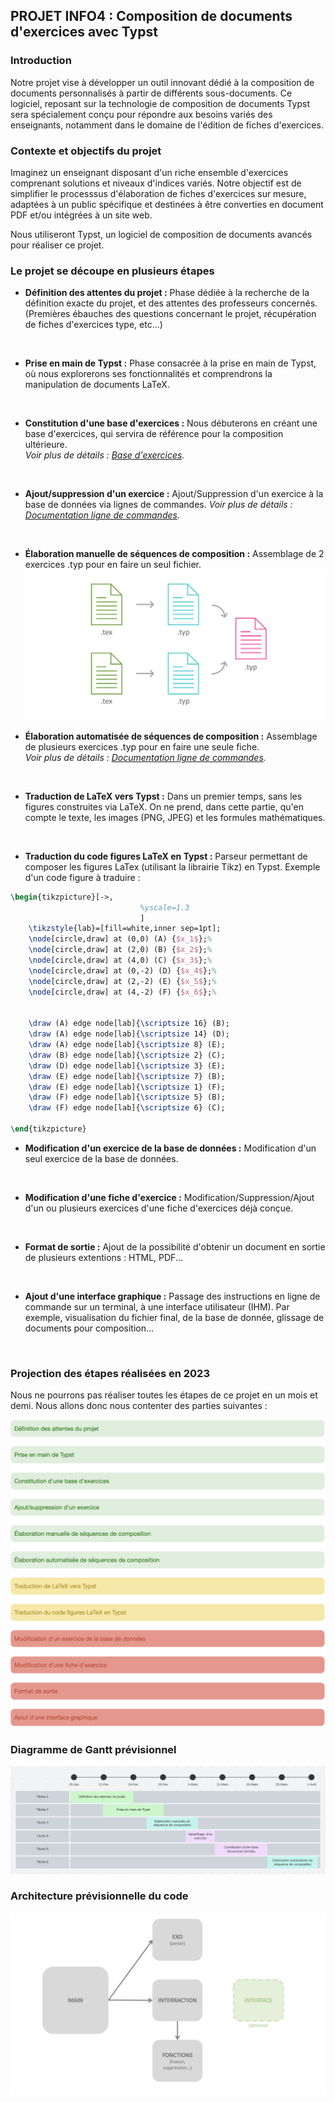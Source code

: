 ## PROJET INFO4 : Composition de documents d'exercices avec Typst

### Introduction

Notre projet vise à développer un outil innovant dédié à la composition de documents personnalisés à partir de différents sous-documents. Ce logiciel, reposant sur la technologie de composition de documents Typst sera spécialement conçu pour répondre aux besoins variés des enseignants, notamment dans le domaine de l'édition de fiches d'exercices.

### Contexte et objectifs du projet

Imaginez un enseignant disposant d'un riche ensemble d'exercices comprenant solutions et niveaux d'indices variés. Notre objectif est de simplifier le processsus d'élaboration de fiches d'exercices sur mesure, adaptées à un public spécifique et destinées à être converties en document PDF et/ou intégrées à un site web.

Nous utiliseront Typst, un logiciel de composition de documents avancés pour réaliser ce projet.

### Le projet se découpe en plusieurs étapes

* **Définition des attentes du projet :** Phase dédiée à la recherche de la définition exacte du projet, et des attentes des professeurs concernés. (Premières ébauches des questions concernant le projet, récupération de fiches d'exercices type, etc...)
<br>

* **Prise en main de Typst :** Phase consacrée à la prise en main de Typst, où nous explorerons ses fonctionnalités et comprendrons la manipulation de documents LaTeX.
<br>

* **Constitution d'une base d'exercices :** Nous débuterons en créant une base d'exercices, qui servira de référence pour la composition ultérieure.\
*Voir plus de détails : [Base d'exercices](./Base_exercices.md).*
<br>

* **Ajout/suppression d'un exercice :** Ajout/Suppression d'un exercice à la base de données via lignes de commandes.
*Voir plus de détails : [Documentation ligne de commandes](./Doc_Commandes.md).*
<br>

* **Élaboration manuelle de séquences de composition :** Assemblage de 2 exercices .typ pour en faire un seul fichier.
![Exemple](./img/Exemple.png "Exemple utilisation simple")

* **Élaboration automatisée de séquences de composition :** Assemblage de plusieurs exercices .typ pour en faire une seule fiche.\
*Voir plus de détails : [Documentation ligne de commandes](./Doc_Commandes.md).*
<br>

* **Traduction de LaTeX vers Typst :** Dans un premier temps, sans les figures construites via LaTeX. On ne prend, dans cette partie, qu'en compte le texte, les images (PNG, JPEG) et les formules mathématiques.
<br>

* **Traduction du code figures LaTeX en Typst :** Parseur permettant de composer les figures LaTex (utilisant la librairie Tikz) en Typst. Exemple d'un code figure à traduire :
  
```tex
\begin{tikzpicture}[->,
                             %yscale=1.3
                             ]
    \tikzstyle{lab}=[fill=white,inner sep=1pt];
    \node[circle,draw] at (0,0) (A) {$x_1$};%
    \node[circle,draw] at (2,0) (B) {$x_2$};%
    \node[circle,draw] at (4,0) (C) {$x_3$};%
    \node[circle,draw] at (0,-2) (D) {$x_4$};%
    \node[circle,draw] at (2,-2) (E) {$x_5$};%
    \node[circle,draw] at (4,-2) (F) {$x_6$};%
    

    \draw (A) edge node[lab]{\scriptsize 16} (B);
    \draw (A) edge node[lab]{\scriptsize 14} (D);
    \draw (A) edge node[lab]{\scriptsize 8} (E);
    \draw (B) edge node[lab]{\scriptsize 2} (C);
    \draw (D) edge node[lab]{\scriptsize 3} (E);
    \draw (E) edge node[lab]{\scriptsize 7} (B);
    \draw (E) edge node[lab]{\scriptsize 1} (F);
    \draw (F) edge node[lab]{\scriptsize 5} (B);
    \draw (F) edge node[lab]{\scriptsize 6} (C);

\end{tikzpicture}
```

* **Modification d'un exercice de la base de données :** Modification d'un seul exercice de la base de données.
<br>

* **Modification d'une fiche d'exercice :** Modification/Suppression/Ajout d'un ou plusieurs exercices d'une fiche d'exercices déjà conçue.
<br>

* **Format de sortie :** Ajout de la possibilité d'obtenir un document en sortie de plusieurs extentions : HTML, PDF...
<br>

* **Ajout d'une interface graphique :** Passage des instructions en ligne de commande sur un terminal, à une interface utilisateur (IHM). Par exemple, visualisation du fichier final, de la base de donnée, glissage de documents pour composition...
<br>

### Projection des étapes réalisées en 2023

Nous ne pourrons pas réaliser toutes les étapes de ce projet en un mois et demi. Nous allons donc nous contenter des parties suivantes :

![Étapes](./img/Etapes.png "Prévision des étapes réalisées")

### Diagramme de Gantt prévisionnel

![Gantt](./img/GANTT.png "Diagramme de Gantt")

### Architecture prévisionnelle du code

![Code](./img/Schema_Code.png "Architecture code")